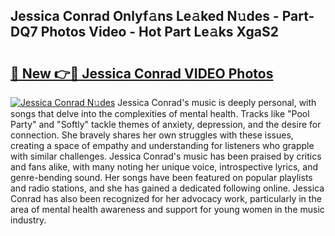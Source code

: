 ## Jessica Conrad Onlyf𝚊ns Le𝚊ked N𝚞des - Part-DQ7 Photos Video - Hot Part Le𝚊ks XgaS2

# <h2><a href="http://ab92523.deff.icu/?id=Jessica+Conrad">🔗 New 👉🔴 Jessica Conrad VIDEO Photos</a></h2>

[![Jessica Conrad N𝚞des](https://i.imgur.com/rIISA9y.gif)](http://ab92523.deff.icu/?id=Jessica+Conrad)
Jessica Conrad's music is deeply personal, with songs that delve into the complexities of mental health. Tracks like "Pool Party" and "Softly" tackle themes of anxiety, depression, and the desire for connection. She bravely shares her own struggles with these issues, creating a space of empathy and understanding for listeners who grapple with similar challenges. Jessica Conrad's music has been praised by critics and fans alike, with many noting her unique voice, introspective lyrics, and genre-bending sound. Her songs have been featured on popular playlists and radio stations, and she has gained a dedicated following online. Jessica Conrad has also been recognized for her advocacy work, particularly in the area of mental health awareness and support for young women in the music industry.
